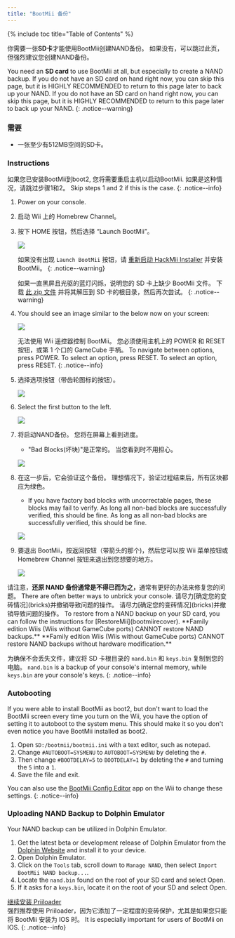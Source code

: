 ```yaml
---
title: "BootMii 备份"
---
```


{% include toc title="Table of Contents" %}

你需要一张**SD卡**才能使用BootMii创建NAND备份。 如果没有，可以跳过此页，但强烈建议您创建NAND备份。

You need an **SD card** to use BootMii at all, but especially to create a NAND backup. If you do not have an SD card on hand right now, you can skip this page, but it is HIGHLY RECOMMENDED to return to this page later to back up your NAND. If you do not have an SD card on hand right now, you can skip this page, but it is HIGHLY RECOMMENDED to return to this page later to back up your NAND.
{: .notice--warning}

### 需要

* 一张至少有512MB空间的SD卡。

### Instructions

如果您已安装BootMii到boot2, 您将需要重启主机以启动BootMii. 如果是这种情况，请跳过步骤1和2。 Skip steps 1 and 2 if this is the case.
{: .notice--info}

1. Power on your console.
1. 启动 Wii 上的 Homebrew Channel。
1. 按下 HOME 按钮，然后选择 “Launch BootMii”。

    ![](/images/bootmii/BootMii_HBC.png)

    如果没有出现 `Launch BootMii` 按钮，请 [重新启动 HackMii Installer](hackmii) 并安装 BootMii。
    {: .notice--warning}

    如果一直黑屏且光驱的蓝灯闪烁，说明您的 SD 卡上缺少 BootMii 文件。 下载 [此 zip 文件](https://static.hackmii.com/bootmii_sd_files.zip) 并将其解压到 SD 卡的根目录，然后再次尝试。
    {: .notice--warning}

1. You should see an image similar to the below now on your screen:

    ![](/images/bootmii/BootMii_Main.png)

    无法使用 Wii 遥控器控制 BootMii。 您必须使用主机上的 POWER 和 RESET 按钮，或第 1 个口的 GameCube 手柄。 To navigate between options, press POWER. To select an option, press RESET. To select an option, press RESET.
    {: .notice--info}

1. 选择选项按钮（带齿轮图标的按钮）。

    ![](/images/bootmii/BootMii_Gears.png)

1. Select the first button to the left.

    ![](/images/bootmii/BootMii_Backup.png)

1. 将启动NAND备份。 您将在屏幕上看到进度。
    + "Bad Blocks(坏块)"是正常的。 当您看到时不用担心。

    ![](/images/bootmii/BootMii_NAND_Backup.png)

1. 在这一步后，它会验证这个备份。 理想情况下，验证过程结束后，所有区块都应为绿色。
    + If you have factory bad blocks with uncorrectable pages, these blocks may fail to verify. As long all non-bad blocks are successfully verified, this should be fine. As long as all non-bad blocks are successfully verified, this should be fine.

    ![](/images/bootmii/BootMii_NAND_Backup_Verify.png)

1. 要退出 BootMii，按返回按钮（带箭头的那个)，然后您可以按 Wii 菜单按钮或 Homebrew Channel 按钮来退出到您想要的地方。

    ![](/images/bootmii/BootMii_Return.png)

<div id="restore-notice" class="notice" markdown="1">
请注意，<strong>还原 NAND 备份通常是不得已而为之，</strong>通常有更好的办法来修复您的问题。 There are often better ways to unbrick your console. 请尽力[确定您的变砖情况](bricks)并撤销导致问题的操作。
请尽力[确定您的变砖情况](bricks)并撤销导致问题的操作。
To restore from a NAND backup on your SD card, you can follow the instructions for [RestoreMii](bootmiirecover). **Family edition Wiis (Wiis without GameCube ports) CANNOT restore NAND backups.** **Family edition Wiis (Wiis without GameCube ports) CANNOT restore NAND backups without hardware modification.**
</div>

为确保不会丢失文件，建议将 SD 卡根目录的 `nand.bin` 和 `keys.bin` 复制到您的电脑。 `nand.bin` is a backup of your console's internal memory, while `keys.bin` are your console's keys.
{: .notice--info}

### Autobooting

If you were able to install BootMii as boot2, but don't want to load the BootMii screen every time you turn on the Wii, you have the option of setting it to autoboot to the system menu. This should make it so you don't even notice you have BootMii installed as boot2.

1. Open `SD:/bootmii/bootmii.ini` with a text editor, such as notepad.
1. Change `#AUTOBOOT=SYSMENU` to `AUTOBOOT=SYSMENU` by deleting the `#`.
1. Then change `#BOOTDELAY=5` to `BOOTDELAY=1` by deleting the `#` and turning the `5` into a `1`.
1. Save the file and exit.

You can also use the [BootMii Config Editor](https://oscwii.org/library/app/BootMiiConfigurationEditor) app on the Wii to change these settings.
{: .notice--info}

### Uploading NAND Backup to Dolphin Emulator

Your NAND backup can be utilized in Dolphin Emulator.

1. Get the latest beta or development release of Dolphin Emulator from the [Dolphin Website](https://dolphin-emu.org/) and install it to your device.
1. Open Dolphin Emulator.
1. Click on the `Tools` tab, scroll down to `Manage NAND`, then select `Import BootMii NAND backup...`.
1. Locate the `nand.bin` found on the root of your SD card and select Open.
1. If it asks for a `keys.bin`, locate it on the root of your SD and select Open.

[继续安装 Priiloader](priiloader)<br> 强烈推荐使用 Priiloader，因为它添加了一定程度的变砖保护，尤其是如果您只能将 BootMii 安装为 IOS 时。 It is especially important for users of BootMii on IOS.
{: .notice--info}
